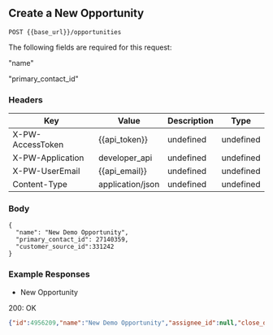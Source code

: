 ## Create a New Opportunity

```POST {{base_url}}/opportunities```

The following fields are required for this request:

"name"

"primary_contact_id"

### Headers

Key | Value | Description | Type
--- | --- | --- | ---
X-PW-AccessToken | {{api_token}} | undefined | undefined
X-PW-Application | developer_api | undefined | undefined
X-PW-UserEmail | {{api_email}} | undefined | undefined
Content-Type | application/json | undefined | undefined
### Body

```
{
  "name": "New Demo Opportunity",
  "primary_contact_id": 27140359,
  "customer_source_id":331242
}
```
### Example Responses

- New Opportunity

200: OK
```json
{"id":4956209,"name":"New Demo Opportunity","assignee_id":null,"close_date":null,"company_id":13349319,"company_name":"Noemail","customer_source_id":331242,"details":null,"loss_reason_id":null,"pipeline_id":213214,"pipeline_stage_id":987790,"primary_contact_id":27140359,"priority":"None","status":"Open","tags":[],"interaction_count":0,"monetary_value":null,"win_probability":5,"date_last_contacted":null,"leads_converted_from":[],"date_created":1502158599,"date_modified":1502158599,"custom_fields":[{"custom_field_definition_id":126240,"value":null},{"custom_field_definition_id":103481,"value":null},{"custom_field_definition_id":100764,"value":null}]}
```